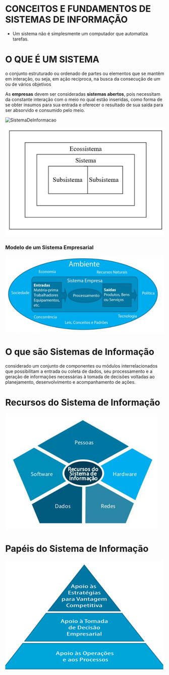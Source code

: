 # CONCEITOS E FUNDAMENTOS DE SISTEMAS DE INFORMAÇÃO

- Um sistema não é
simplesmente
um computador que
automatiza tarefas. 

# O QUE É UM SISTEMA

o conjunto estruturado ou
ordenado de partes ou
elementos que se mantêm
em interação, ou
seja, em ação recíproca, na
busca da consecução de
um ou de vários objetivos

As **empresas** devem ser
consideradas **sistemas abertos**, pois necessitam da
constante interação com o
meio no qual estão inseridas,
como forma de se obter
insumos para sua entrada e
oferecer o resultado de sua
saída para ser absorvido e
consumido pelo meio. 

![SistemaDeInformacao](img/SistemaDeInformação.PNG)

![Sistema](img/Sistema.PNG)

### Modelo de um Sistema Empresarial

![Sistema](img/SistemaEmpresarial.png)


# O que são Sistemas de Informação

considerado um conjunto
de componentes ou
módulos interrelacionados que
possibilitam a entrada ou
coleta de dados, seu
processamento e a
geração de informações
necessárias à tomada de
decisões voltadas ao
planejamento,
desenvolvimento e
acompanhamento de
ações.

# Recursos do Sistema de Informação

![SistemaDeInformacao2](img/SistemaDeInformacao2.PNG)

# Papéis do Sistema de Informação

![SistemaDeInformacao](img/PapeisSistemaDeInformacao.PNG)

